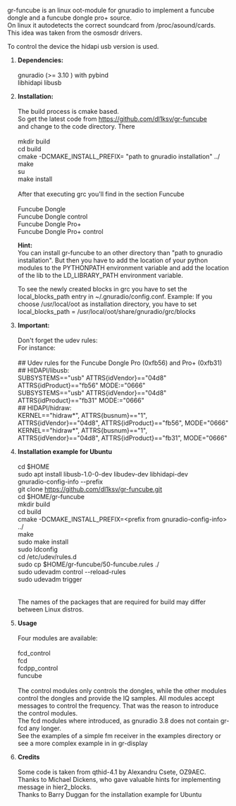 gr-funcube is an linux oot-module for gnuradio to implement a funcube dongle and a funcube dongle pro+ source.  
On linux it autodetects the correct soundcard from /proc/asound/cards.  
This idea was taken from the osmosdr drivers.

To control the device the hidapi usb version is used.

1. **Dependencies:**  
&nbsp;  
 gnuradio (>= 3.10 ) with pybind  
 libhidapi
 libusb  

2. **Installation:**    
&nbsp;  
 The build process is cmake based.  
 So get the latest code from https://github.com/dl1ksv/gr-funcube  
 and change to the code directory. There  
 &nbsp;  
 mkdir build  
 cd build  
 cmake -DCMAKE_INSTALL_PREFIX= "path to gnuradio installation" ../  
 make  
 su  
 make install  
 &nbsp;        
 After that executing grc  you'll find in the section Funcube  
 &nbsp;  
 Funcube Dongle  
 Funcube Dongle control  
 Funcube Dongle Pro+  
 Funcube Dongle Pro+ control

     **Hint:**  
     You can install gr-funcube to an other directory than "path to gnuradio installation". But then you have to add
     the location of your python modules to the PYTHONPATH environment variable and add the location of
     the lib to the LD_LIBRARY_PATH environment variable.

     To see the newly created blocks in grc you have to set the local_blocks_path entry in ~/.gnuradio/config.conf.
     Example: If you choose /usr/local/oot as installation directory, you have to set 
     local_blocks_path = /usr/local/oot/share/gnuradio/grc/blocks
     
3.   **Important:**  
    &nbsp;  
Don't forget the udev rules:  
For instance:  
&nbsp;  
    ## Udev rules for the Funcube Dongle Pro (0xfb56) and Pro+ (0xfb31)   
    ## HIDAPI/libusb:  
SUBSYSTEMS=="usb" ATTRS{idVendor}=="04d8" ATTRS{idProduct}=="fb56" MODE:="0666"    
SUBSYSTEMS=="usb" ATTRS{idVendor}=="04d8" ATTRS{idProduct}=="fb31" MODE:="0666"  
    ## HIDAPI/hidraw:  
KERNEL=="hidraw*", ATTRS{busnum}=="1", ATTRS{idVendor}=="04d8", ATTRS{idProduct}=="fb56", MODE="0666"  
KERNEL=="hidraw*", ATTRS{busnum}=="1", ATTRS{idVendor}=="04d8", ATTRS{idProduct}=="fb31", MODE="0666"  

4. **Installation example for Ubuntu**  
&nbsp;  
 cd \$HOME  
sudo apt install libusb-1.0-0-dev libudev-dev libhidapi-dev  
gnuradio-config-info --prefix  
git clone https://github.com/dl1ksv/gr-funcube.git  
cd \$HOME/gr-funcube  
mkdir build  
cd build  
cmake -DCMAKE_INSTALL_PREFIX=\<prefix from gnuradio-config-info\> ../  
make  
sudo make install  
sudo ldconfig  
cd /etc/udev/rules.d  
sudo cp \$HOME/gr-funcube/50-funcube.rules ./  
sudo udevadm control --reload-rules  
sudo udevadm trigger  
&nbsp;  
&nbsp;  
 The names of the packages that are required for build may differ between Linux distros.

5.    **Usage**  
&nbsp;  
 Four modules are available:  
&nbsp;  
    fcd_control  
    fcd  
    fcdpp_control  
    funcube  
&nbsp;  
 The control modules only controls the dongles, while the other modules control the dongles and provide the IQ samples.
All modules accept messages to control the frequency. That was the reason to introduce the control modules.
&nbsp;  
    The fcd modules where introduced, as gnuradio 3.8 does not contain gr-fcd any longer.  
See the examples of a simple fm receiver in the examples directory or see a more complex example in in gr-display


6.    **Credits**  
    &nbsp;  
Some code is taken from qthid-4.1 by Alexandru Csete, OZ9AEC.  
Thanks to Michael Dickens, who gave valuable hints for implementing message in hier2_blocks.  
Thanks to Barry Duggan for the installation example for Ubuntu  
